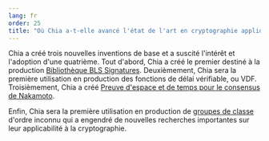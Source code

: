 ```yaml
---
lang: fr
order: 25
title: "Où Chia a-t-elle avancé l'état de l'art en cryptographie appliquée?"
---
```


Chia a créé trois nouvelles inventions de base et a suscité l'intérêt et l'adoption d'une quatrième. Tout d'abord, Chia a créé le premier destiné à la production [Bibliothèque BLS Signatures](https://github.com/Chia-Network/bls-signatures). Deuxièmement, Chia sera la première utilisation en production des fonctions de délai vérifiable, ou VDF. Troisièmement, Chia a créé [Preuve d'espace et de temps pour le consensus de Nakamoto](https://www.chia.net/assets/ChiaGreenPaper.pdf).

Enfin, Chia sera la première utilisation en production de [groupes de classe](https://github.com/Chia-Network/vdf-competition/blob/master/classgroups.pdf) d'ordre inconnu qui a engendré de nouvelles recherches importantes sur leur applicabilité à la cryptographie.
